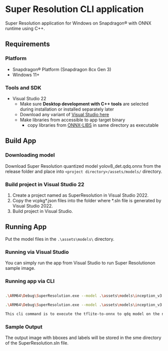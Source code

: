 # Super Resolution CLI application

Super Resolution application for Windows on Snapdragon® with ONNX runtime using C++.

## Requirements

### Platform

- Snapdragon® Platform (Snapdragon 8cx Gen 3)
- Windows 11+

### Tools and SDK

- Visual Studio 22
  - Make sure **Desktop development with C++ tools** are selected during installation or installed separately later
  - Download any variant of [Visual Studio here](https://visualstudio.microsoft.com/vs/)
  - Make libraries from accessible to app target binary
    - copy libraries from [ONNX-LIBS](https://github.com/xactai/OctopiX-Senser/releases/download/binaries-v1.0/ONNX-LIBS.7z) in same directory as executable

## Build App

### Downloading model

Download Super Resolution quantized model yolov8_det.qdq.onnx from the release folder and place into `<project directory>/assets/models/` directory.

### Build project in Visual Studio 22

1. Create a project named as SuperResolution in Visual Studio 2022.
2. Copy the vcpkg*.json files into the folder where *.sln file is generated by Visual Studio 2022.
3. Build project in Visual Studio.

## Running App

Put the model files in the `.\assets\models\` directory.

### Running via Visual Studio

You can simply run the app from Visual Studio to run Super Resolutionon sample image.

### Running app via CLI

```bash

.\ARM64\Debug\SuperResolution.exe --model .\assets\models\inception_v3.qdq.onnx --image .\assets\images\chairs.jpg --backend npu

.\ARM64\Debug\SuperResolution.exe --model .\assets\models\inception_v3.qdq.onnx --image .\assets\images\chairs.jpg --backend npu --tflite

This cli command is to execute the tflite-to-onnx to qdq model on the npu.

```

### Sample Output

The output image with bboxes and labels will be stored in the sme directory of the SuperResolution.sln file.

